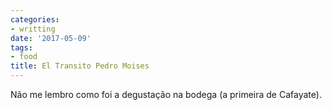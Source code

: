 ```yaml
---
categories:
- writting
date: '2017-05-09'
tags:
- food
title: El Transito Pedro Moises
---
```


Não me lembro como foi a degustação na bodega (a primeira de Cafayate).

